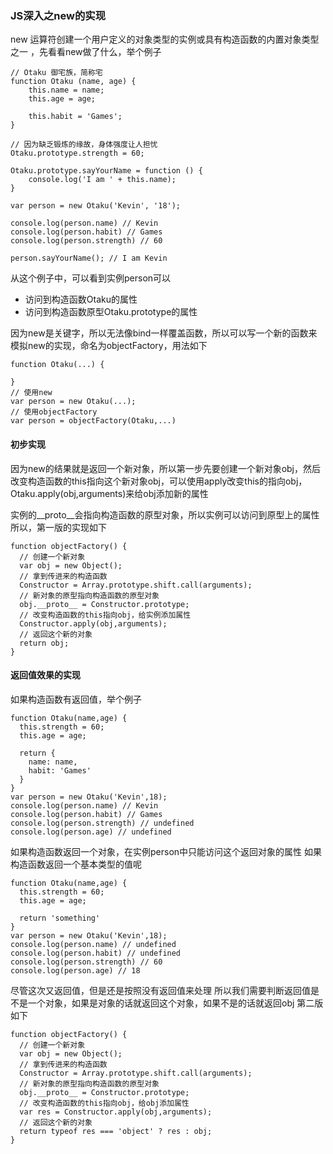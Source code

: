 ### JS深入之new的实现
new 运算符创建一个用户定义的对象类型的实例或具有构造函数的内置对象类型之一
，先看看new做了什么，举个例子
```
// Otaku 御宅族，简称宅
function Otaku (name, age) {
    this.name = name;
    this.age = age;

    this.habit = 'Games';
}

// 因为缺乏锻炼的缘故，身体强度让人担忧
Otaku.prototype.strength = 60;

Otaku.prototype.sayYourName = function () {
    console.log('I am ' + this.name);
}

var person = new Otaku('Kevin', '18');

console.log(person.name) // Kevin
console.log(person.habit) // Games
console.log(person.strength) // 60

person.sayYourName(); // I am Kevin
```
从这个例子中，可以看到实例person可以
- 访问到构造函数Otaku的属性
- 访问到构造函数原型Otaku.prototype的属性

因为new是关键字，所以无法像bind一样覆盖函数，所以可以写一个新的函数来模拟new的实现，命名为objectFactory，用法如下
```
function Otaku(...) {

}
// 使用new
var person = new Otaku(...);
// 使用objectFactory
var person = objectFactory(Otaku,...)
```
#### 初步实现
因为new的结果就是返回一个新对象，所以第一步先要创建一个新对象obj，然后改变构造函数的this指向这个新对象obj，可以使用apply改变this的指向obj，Otaku.apply(obj,arguments)来给obj添加新的属性

实例的__proto__会指向构造函数的原型对象，所以实例可以访问到原型上的属性
所以，第一版的实现如下
```
function objectFactory() {
  // 创建一个新对象
  var obj = new Object();
  // 拿到传进来的构造函数
  Constructor = Array.prototype.shift.call(arguments);
  // 新对象的原型指向构造函数的原型对象
  obj.__proto__ = Constructor.prototype;
  // 改变构造函数的this指向obj，给实例添加属性
  Constructor.apply(obj,arguments);
  // 返回这个新的对象
  return obj;
}
```
#### 返回值效果的实现
如果构造函数有返回值，举个例子
```
function Otaku(name,age) {
  this.strength = 60;
  this.age = age;

  return {
    name: name,
    habit: 'Games'
  }
}
var person = new Otaku('Kevin',18);
console.log(person.name) // Kevin
console.log(person.habit) // Games
console.log(person.strength) // undefined
console.log(person.age) // undefined
```
如果构造函数返回一个对象，在实例person中只能访问这个返回对象的属性
如果构造函数返回一个基本类型的值呢
```
function Otaku(name,age) {
  this.strength = 60;
  this.age = age;
  
  return 'something'
}
var person = new Otaku('Kevin',18);
console.log(person.name) // undefined
console.log(person.habit) // undefined
console.log(person.strength) // 60
console.log(person.age) // 18
```
尽管这次又返回值，但是还是按照没有返回值来处理
所以我们需要判断返回值是不是一个对象，如果是对象的话就返回这个对象，如果不是的话就返回obj
第二版如下
```
function objectFactory() {
  // 创建一个新对象
  var obj = new Object();
  // 拿到传进来的构造函数
  Constructor = Array.prototype.shift.call(arguments);
  // 新对象的原型指向构造函数的原型对象
  obj.__proto__ = Constructor.prototype;
  // 改变构造函数的this指向obj，给obj添加属性
  var res = Constructor.apply(obj,arguments);
  // 返回这个新的对象
  return typeof res === 'object' ? res : obj;
}
```